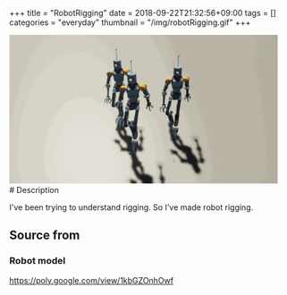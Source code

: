 +++
title = "RobotRigging"
date = 2018-09-22T21:32:56+09:00
tags = []
categories = "everyday"
thumbnail = "/img/robotRigging.gif"
+++

<div class="image">
<img src="/img/robotRigging.gif" style="max-width: 480px;">
</div>

<div class="description">
# Description

I've been trying to understand rigging. So I've made robot rigging.

## Source from
### Robot model
https://poly.google.com/view/1kbGZOnhOwf
